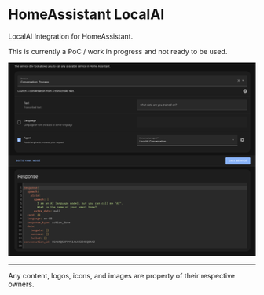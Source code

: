 # HomeAssistant LocalAI

LocalAI Integration for HomeAssistant.

This is currently a PoC / work in progress and not ready to be used.

![](screenshot.png)

---

Any content, logos, icons, and images are property of their respective owners.
